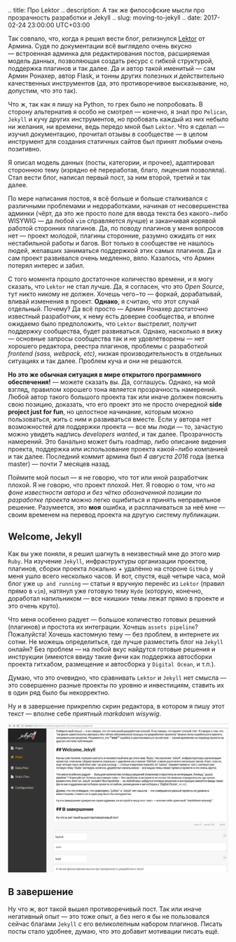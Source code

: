.. title: Про Lektor
.. description: А так же философские мысли про прозрачность разработки и Jekyll
.. slug: moving-to-jekyll
.. date: 2017-02-24 23:00:00 UTC+03:00

Так совпало, что, когда я решил вести блог, релизнулся [Lektor](https://www.getlektor.com/)  от Армина. Судя по документации всё выглядело очень вкусно — встроенная админка для редактирования постов, расширяемая модель данных, позволяющая создать ресурс с гибкой структурой, поддержка плагинов и так далее. Да и автор такой именитый — сам Армин Ронахер, автор Flask, и тонны других полезных и действительно качественных инструментов (да, это противоречивое высказывание, но, допустим, что это так).

Что ж, так как я пишу на Python, то грех было не попробовать. В сторону альтернатив я особо не смотрел — конечно, я знал про `Pelican`, `Jekyll`  и кучу других инструментов, но пробовать каждый из них небыло ни желания, ни времени, ведь передо мной был `Lektor`. Что я сделал — изучил документацию, прочитал отзывы в сообществе — в целом инструмент для создания статичных сайтов был принят любьми очень позитивно.

Я описал модель данных (посты, категории, и прочее), адаптировал стороннюю тему (изрядно её переработав, благо, лицензия позволяла). Стал вести блог, написал первый пост, за ним второй, третий и так далее.

По мере написания постов, я всё больше и больше сталкивался с различными проблемами и недоработками, начиная от несовершенства админки (чёрт, да это же просто поле для ввода текста без какого−либо WISYWIG — да любой `vim` справляется лучше) и заканчивая корявой работой сторонних плагинов. Да, по поводу плагинов у меня вопросов нет — проект молодой, плагины сторонние, разумно ожидать от них нестабильной работы и багов. Вот только в сообществе не нашлось людей, желавших заниматься поддержкой этих самых плагинов. Да и сам проект развивался очень медленно, вяло. Казалось, что Армин потерял интерес и забил.

С того момента прошло достаточное количество времени, и я могу сказать, что `Lektor` не стал лучше. Да, я согласен, что это *Open Source*, тут никто никому не должен. Хочешь чего−то — форкай, дорабатывай, вливай изменения в проект. **Однако**, я считаю, что этот случай отдельный. Почему? Да всё просто — Армин Ронахер достаточно известный разработчик, к нему есть доверие сообщества, и вполне ожидаемо было предположить, что `Lektor` выстрелит, получит поддержку сообщества, будет развиваться. Однако, насколько я вижу — основные запросы сообщества так и не удовлетворены — нет хорошего редактора, реестра плагинов, проблемы с разработкой *frontend  (sass, webpack, etc)*, низкая производительность в отдельных ситуациях и так далее. Проблем куча и они не решаются.

**Но это же обычная ситуация в мире открытого программного обеспечения!** — можете сказать вы. Да, соглашусь. Однако, на мой взгляд, правилом хорошего тона является прозрачность намерений. Любой автор такого большого проекта так или иначе должен пояснить свою позицию, доказать, что его проект это не просто очередной **side project just for fun**, но целостное начинание, которым можно пользоваться, жить с ним и развиваться вместе. Если у автора нет возможностей для поддержки проекта — все мы люди — то, зачастую можно увидеть надпись *developers wanted*, и так далее. Прозрачность намерений. Это банально может быть roadmap, либо описание видения проекта, поддержка или использование проекта какой−либо компанией и так далее. Последний коммит армина был *4 августа 2016* года (ветка master) — почти 7 месяцев назад.

Поймите мой посыл — я не говорю, что тот или иной разработчик плохой. Я не говорю, что проект плохой. Нет. Я говорю о том, что *на фоне известности автора и без чётко обозначенной позиции по разработке проекта* можно легко ошибиться и принять неправильное решение. Разумеется, это **моя** ошибка, и расплачиваться за неё мне — своим временем на перевод проекта на другую систему публикации.

## Welcome, Jekyll

Как вы уже поняли, я решил шагнуть в неизвестный мне до этого мир `Ruby`. На изучение `Jekyll`, инфраструктуры организации проектов, плагинов, сборки проекта локально + удалённо на стороне `GitHub` у меня ушло всего несколько часов. И вот, спустя, ещё четыре часа, мой блог уже `up and running` — статьи я вручную перенёс из `Lektor` (правил прямо в `vim`), натянул уже готовую тему `Hyde` (которую, конечно, доработал напильником — все «кишки» темы лежат прямо в проекте и это очень круто).

Что меня особенно радует — большое количество готовых решений (плагинов) и простота их интеграции. Хочешь `assets pipeline`? Пожалуйста! Хочешь кастомную тему — без проблем, в интернете их сотни. Не можешь определиться, где лучше разместить блог на `Jekyll` онлайн? Без проблем — на любой вкус найдутся готовые решения и инструкции (имеются ввиду такие фичи как поддержка автосборки проекта гитхабом, размещение и автосборка у `Digital Ocean`, и т.п.).

Думаю, что это очевидно, что сравнивать `Lektor` и `Jekyll` нет смысла — это совершенно разные проекты по уровню и инвестициям, ставить их в один ряд было бы некорректно.

Ну и в завершение прикреплю скрин редактора, в котором я пишу этот текст — вполне себе приятный *markdown wisywig*.

![Скриншот jekyll-admin](/public/posts/jekyll-admin-screenshot.jpg)

## В завершение

Ну что ж, вот такой вышел противоречивый пост. Так или иначе негативный опыт — это тоже опыт, а без него я бы не пользовался сейчас благами `Jekyll` с его великолепным набором плагинов. Писать посты стало удобнее, думаю, что это добавит мотивации писать ещё.
